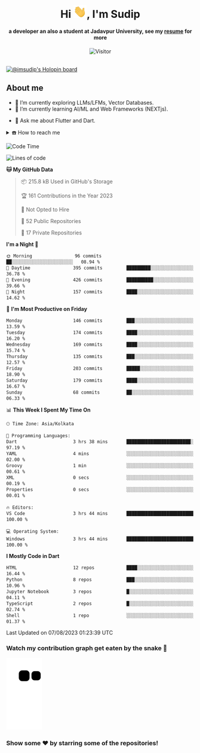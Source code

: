 <div align="center">
<h1 align="center">Hi <img width="35" src="https://github.com/1999AZZAR/1999AZZAR/blob/main/resources/img/waving.gif">, I'm Sudip</h1>
<h4 align="center">a developer an also a student at Jadavpur University, see my <a href="[https://github.com/1999AZZAR/1999AZZAR/blob/main/assets/doc/azzar_resume.pdf](https://drive.google.com/file/d/1myckpQvEluq-6e7x4cK06Dj2dcwXp27J/view?usp=sharing)" target="_blank">resume</a> for more</h4>
  <img align="center"
         src="https://profile-counter.glitch.me/imsudip/count.svg"
         alt="Visitor" height="30"/>
</div>

<br>

[![@imsudip's Holopin board](https://holopin.me/imsudip)](https://holopin.io/@imsudip)

## About me

- 🔭 I’m currently exploring LLMs/LFMs, Vector Databases.
- 🌱 I’m currently learning AI/ML and Web Frameworks (NEXTjs).
<!-- - 👯 I’m trying to maintain a streak on [Leetcode](https://leetcode.com/sudipghosh9333/). -->
- 💬 Ask me about Flutter and Dart.

<details>
  <summary>☎️ How to reach me</summary>
<div>
  <samp>
    <h2 align="center"></h2>
    <p align="center">
      <br/>
      <a href="https://www.linkedin.com/in/imsudip/" target="blank"><img align="center"
         src="https://img.shields.io/badge/linkedin-%231DA1F2.svg?style=for-the-badge&logo=linkedin&logoColor=white"
         alt="azzar" height="30"/></a>
      <a href="mailto:sudipghosh9333@gmail.com" target="blank"><img align="center"
         src="https://img.shields.io/badge/gmail-EA4335.svg?style=for-the-badge&logo=gmail&logoColor=white"
         alt="azzar" height="30"/></a>
         <a href="https://wa.me/+917908646141" target="blank"><img align="center"
         src="https://img.shields.io/badge/whatsapp-4B7F1.svg?style=for-the-badge&logo=whatsapp&logoColor=white"
         alt="azzar" height="30"/></a>
    </p>
  </samp>
</div>
</details>

<!--START_SECTION:waka-->
![Code Time](http://img.shields.io/badge/Code%20Time-423%20hrs%206%20mins-blue)

![Lines of code](https://img.shields.io/badge/From%20Hello%20World%20I%27ve%20Written-3.1%20million%20lines%20of%20code-blue)

**🐱 My GitHub Data** 

> 📦 215.8 kB Used in GitHub's Storage 
 > 
> 🏆 161 Contributions in the Year 2023
 > 
> 🚫 Not Opted to Hire
 > 
> 📜 52 Public Repositories 
 > 
> 🔑 17 Private Repositories 
 > 
**I'm a Night 🦉** 

```text
🌞 Morning                96 commits          ██░░░░░░░░░░░░░░░░░░░░░░░   08.94 % 
🌆 Daytime                395 commits         █████████░░░░░░░░░░░░░░░░   36.78 % 
🌃 Evening                426 commits         ██████████░░░░░░░░░░░░░░░   39.66 % 
🌙 Night                  157 commits         ████░░░░░░░░░░░░░░░░░░░░░   14.62 % 
```
📅 **I'm Most Productive on Friday** 

```text
Monday                   146 commits         ███░░░░░░░░░░░░░░░░░░░░░░   13.59 % 
Tuesday                  174 commits         ████░░░░░░░░░░░░░░░░░░░░░   16.20 % 
Wednesday                169 commits         ████░░░░░░░░░░░░░░░░░░░░░   15.74 % 
Thursday                 135 commits         ███░░░░░░░░░░░░░░░░░░░░░░   12.57 % 
Friday                   203 commits         █████░░░░░░░░░░░░░░░░░░░░   18.90 % 
Saturday                 179 commits         ████░░░░░░░░░░░░░░░░░░░░░   16.67 % 
Sunday                   68 commits          ██░░░░░░░░░░░░░░░░░░░░░░░   06.33 % 
```


📊 **This Week I Spent My Time On** 

```text
🕑︎ Time Zone: Asia/Kolkata

💬 Programming Languages: 
Dart                     3 hrs 38 mins       ████████████████████████░   97.19 % 
YAML                     4 mins              ░░░░░░░░░░░░░░░░░░░░░░░░░   02.00 % 
Groovy                   1 min               ░░░░░░░░░░░░░░░░░░░░░░░░░   00.61 % 
XML                      0 secs              ░░░░░░░░░░░░░░░░░░░░░░░░░   00.19 % 
Properties               0 secs              ░░░░░░░░░░░░░░░░░░░░░░░░░   00.01 % 

🔥 Editors: 
VS Code                  3 hrs 44 mins       █████████████████████████   100.00 % 

💻 Operating System: 
Windows                  3 hrs 44 mins       █████████████████████████   100.00 % 
```

**I Mostly Code in Dart** 

```text
HTML                     12 repos            ████░░░░░░░░░░░░░░░░░░░░░   16.44 % 
Python                   8 repos             ███░░░░░░░░░░░░░░░░░░░░░░   10.96 % 
Jupyter Notebook         3 repos             █░░░░░░░░░░░░░░░░░░░░░░░░   04.11 % 
TypeScript               2 repos             █░░░░░░░░░░░░░░░░░░░░░░░░   02.74 % 
Shell                    1 repo              ░░░░░░░░░░░░░░░░░░░░░░░░░   01.37 % 
```




 Last Updated on 07/08/2023 01:23:39 UTC
<!--END_SECTION:waka-->

### Watch my contribution graph get eaten by the snake 🐍

<!-- refer this: https://dev.to/mishmanners/how-to-enable-github-actions-on-your-profile-readme-for-a-contribution-graph-4l66 -->

![imsudip snake gif](https://github.com/imsudip/imsudip/blob/output/github-contribution-grid-snake.svg)

### Show some ❤️ by starring some of the repositories!
